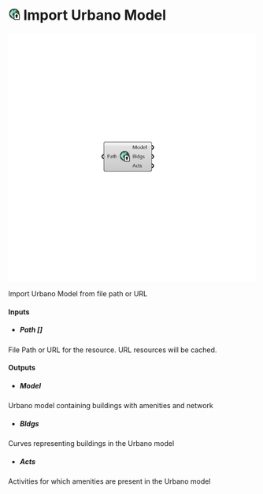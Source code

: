 # ![](../../images/icons/Import_Urbano_Model.png) Import Urbano Model

![](../../images/components/Import_Urbano_Model.png)

Import Urbano Model from file path or URL

#### Inputs
* ##### Path []
File Path or URL for the resource. URL resources will be cached.

#### Outputs
* ##### Model
Urbano model containing buildings with amenities and network
* ##### Bldgs
Curves representing buildings in the Urbano model
* ##### Acts
Activities for which amenities are present in the Urbano model